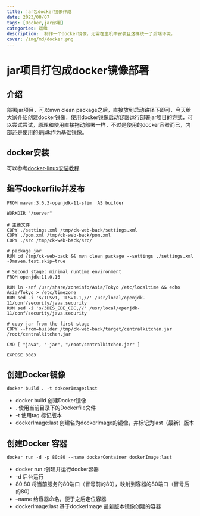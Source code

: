 ```yaml
---
title: jar包docker镜像作成
date: 2023/08/07
tags: [Docker,jar部署]
categories: 运维
description:  制作一个docker镜像，无需在主机中安装且这样统一了后端环境。
cover: /img/md/docker.png
---
```


# jar项目打包成docker镜像部署

## 介绍
部署jar项目，可以mvn clean package之后，直接放到启动路径下即可，今天给大家介绍创建docker镜像，使用docker镜像启动容器运行部署jar项目的方式，可以尝试尝试，原理和使用直接拖动部署一样，不过是使用的docker容器而已，内部还是使用的是jdk作为基础镜像。

## docker安装
可以参考[docker-linux安装教程](https://winner-XW.github.io/2022/08/07/docker-install/)

## 编写dockerfile并发布
```shell
FROM maven:3.6.3-openjdk-11-slim  AS builder

WORKDIR "/server"

# 主要文件
COPY ./settings.xml /tmp/ck-web-back/settings.xml
COPY ./pom.xml /tmp/ck-web-back/pom.xml
COPY ./src /tmp/ck-web-back/src/

# package jar
RUN cd /tmp/ck-web-back && mvn clean package --settings ./settings.xml -Dmaven.test.skip=true

# Second stage: minimal runtime environment
FROM openjdk:11.0.16

RUN ln -snf /usr/share/zoneinfo/Asia/Tokyo /etc/localtime && echo Asia/Tokyo > /etc/timezone
RUN sed -i 's/TLSv1, TLSv1.1,//' /usr/local/openjdk-11/conf/security/java.security
RUN sed -i 's/3DES_EDE_CBC,//' /usr/local/openjdk-11/conf/security/java.security

# copy jar from the first stage
COPY --from=builder /tmp/ck-web-back/target/centralkitchen.jar /root/centralkitchen.jar

CMD [ "java", "-jar", "/root/centralkitchen.jar" ]

EXPOSE 8083

```

## 创建Docker镜像
```shell
docker build . -t dokcerImage:last
```
- docker build 创建Docker镜像
- . 使用当前目录下的Dockerfile文件
- -t 使用tag 标记版本
- dockerImage:last 创建名为dockerImage的镜像，并标记为last（最新）版本

## 创建Docker 容器
```shell
docker run -d -p 80:80 --name dockerContainer dockerImage:last
```

- docker run :创建并运行docker容器
- -d 后台运行
- 80:80 将当前服务的80端口（冒号前的80），映射到容器的80端口（冒号后的80）
- –name 给容器命名，便于之后定位容器
- dockerImage:last 基于dockerImage 最新版本镜像创建的容器